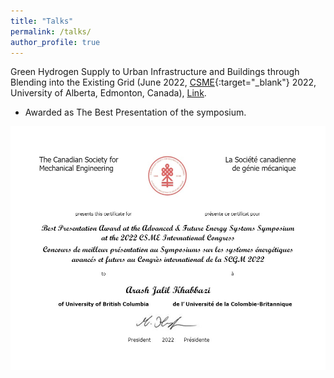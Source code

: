 ```yaml
---
title: "Talks"
permalink: /talks/
author_profile: true
---
```


Green Hydrogen Supply to Urban Infrastructure and Buildings through Blending into the Existing Grid (June 2022, [CSME](https://www.csme-scgm.ca/conferences){:target="_blank"} 2022, University of Alberta, Edmonton, Canada), [Link](https://era.library.ualberta.ca/items/f608e27a-3211-49ab-867b-c399a35c6476).

* Awarded as The Best Presentation of the symposium.

![Alt text](../files/BestPresentation.jpg "Certificate")
